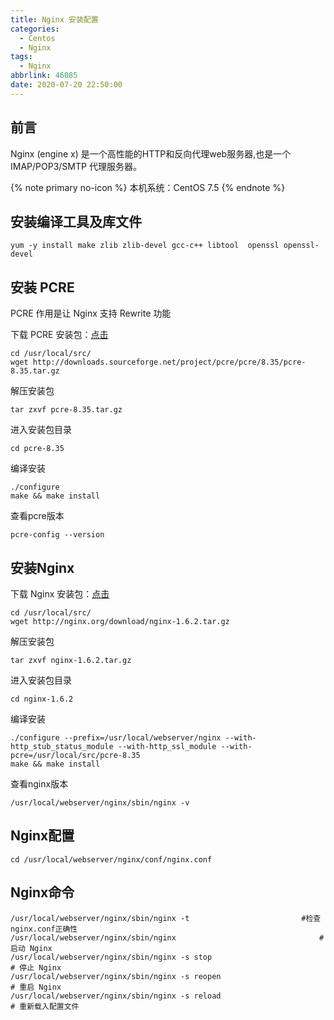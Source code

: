 ```yaml
---
title: Nginx 安装配置
categories:
  - Centos
  - Nginx
tags:
  - Nginx
abbrlink: 46085
date: 2020-07-20 22:50:00
---
```



## 前言
Nginx (engine x) 是一个高性能的HTTP和反向代理web服务器,也是一个 IMAP/POP3/SMTP 代理服务器。


{% note primary no-icon %}
本机系统：CentOS 7.5
{% endnote %}

## 安装编译工具及库文件

```
yum -y install make zlib zlib-devel gcc-c++ libtool  openssl openssl-devel
```
## 安装 PCRE

PCRE 作用是让 Nginx 支持 Rewrite 功能

下载 PCRE 安装包：[点击](http://downloads.sourceforge.net/project/pcre/pcre/8.35/pcre-8.35.tar.gz) 

```
cd /usr/local/src/
wget http://downloads.sourceforge.net/project/pcre/pcre/8.35/pcre-8.35.tar.gz
```




解压安装包

```
tar zxvf pcre-8.35.tar.gz
```
进入安装包目录
```
cd pcre-8.35
```

编译安装

```
./configure
make && make install
```

查看pcre版本

```
pcre-config --version
```


## 安装Nginx

下载 Nginx 安装包：[点击](http://nginx.org/download/nginx-1.6.2.tar.gz) 

```
cd /usr/local/src/
wget http://nginx.org/download/nginx-1.6.2.tar.gz

```

解压安装包

```
tar zxvf nginx-1.6.2.tar.gz
```

进入安装包目录

```
cd nginx-1.6.2
```

编译安装

```
./configure --prefix=/usr/local/webserver/nginx --with-http_stub_status_module --with-http_ssl_module --with-pcre=/usr/local/src/pcre-8.35
make && make install
```

查看nginx版本

```
/usr/local/webserver/nginx/sbin/nginx -v
```

## Nginx配置

```
cd /usr/local/webserver/nginx/conf/nginx.conf
```

## Nginx命令

```
/usr/local/webserver/nginx/sbin/nginx -t				 		 #检查nginx.conf正确性
/usr/local/webserver/nginx/sbin/nginx           				 	 # 启动 Nginx
/usr/local/webserver/nginx/sbin/nginx -s stop           				 # 停止 Nginx
/usr/local/webserver/nginx/sbin/nginx -s reopen           				 # 重启 Nginx
/usr/local/webserver/nginx/sbin/nginx -s reload           				 # 重新载入配置文件
```